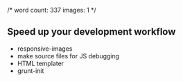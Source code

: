 /*
	word count: 337
	images: 1
*/

## Speed up your development workflow

* responsive-images
* make source files for JS debugging
* HTML templater
* grunt-init